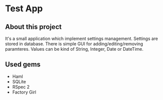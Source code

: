 Test App
===
## About this project
 It's a small application which implement settings management. Settings are stored in database. There is simple GUI for adding/editing/removing paramteres. Values can be kind of String, Integer, Date or DateTime.

## Used gems
* Haml
* SQLite
* RSpec 2
* Factory Girl
